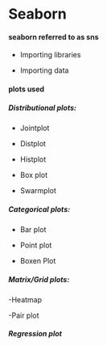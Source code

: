 # Seaborn


#### seaborn referred to as sns

- Importing libraries

- Importing data

#### plots used

##### Distributional plots:

- Jointplot

- Distplot

- Histplot

- Box plot
  
- Swarmplot

##### Categorical plots:
- Bar plot

- Point plot

- Boxen Plot

##### Matrix/Grid plots:
-Heatmap

-Pair plot

##### Regression plot
